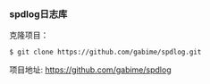 ### spdlog日志库

克隆项目：
```
$ git clone https://github.com/gabime/spdlog.git
```

项目地址: <https://github.com/gabime/spdlog>
